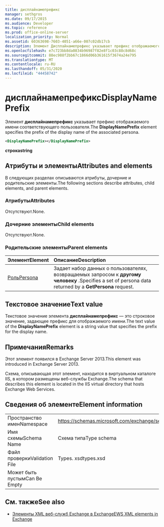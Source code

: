 ```yaml
---
title: дисплайнамепрефикс
manager: sethgros
ms.date: 09/17/2015
ms.audience: Developer
ms.topic: reference
ms.prod: office-online-server
localization_priority: Normal
ms.assetid: 60363698-7603-4051-a66e-007c02db17cb
description: Элемент Дисплайнамепрефикс указывает префикс отображаемого имени соответствующего пользователя.
ms.openlocfilehash: e7c723bb8da0834b96987f82e8f1c03c88c8d68c
ms.sourcegitcommit: 88ec988f2bb67c1866d06b361615f3674a24e795
ms.translationtype: MT
ms.contentlocale: ru-RU
ms.lasthandoff: 05/31/2020
ms.locfileid: "44458742"
---
```

# <a name="displaynameprefix"></a><span data-ttu-id="47d3a-103">дисплайнамепрефикс</span><span class="sxs-lookup"><span data-stu-id="47d3a-103">DisplayNamePrefix</span></span>

<span data-ttu-id="47d3a-104">Элемент **дисплайнамепрефикс** указывает префикс отображаемого имени соответствующего пользователя.</span><span class="sxs-lookup"><span data-stu-id="47d3a-104">The **DisplayNamePrefix** element specifies the prefix of the display name of the associated persona.</span></span> 
  
```xml
<DisplayNamePrefix></DisplayNamePrefix>
```

 <span data-ttu-id="47d3a-105">**строка**</span><span class="sxs-lookup"><span data-stu-id="47d3a-105">**string**</span></span>
## <a name="attributes-and-elements"></a><span data-ttu-id="47d3a-106">Атрибуты и элементы</span><span class="sxs-lookup"><span data-stu-id="47d3a-106">Attributes and elements</span></span>

<span data-ttu-id="47d3a-107">В следующих разделах описываются атрибуты, дочерние и родительские элементы.</span><span class="sxs-lookup"><span data-stu-id="47d3a-107">The following sections describe attributes, child elements, and parent elements.</span></span>
  
### <a name="attributes"></a><span data-ttu-id="47d3a-108">Атрибуты</span><span class="sxs-lookup"><span data-stu-id="47d3a-108">Attributes</span></span>

<span data-ttu-id="47d3a-109">Отсутствуют.</span><span class="sxs-lookup"><span data-stu-id="47d3a-109">None.</span></span>
  
### <a name="child-elements"></a><span data-ttu-id="47d3a-110">Дочерние элементы</span><span class="sxs-lookup"><span data-stu-id="47d3a-110">Child elements</span></span>

<span data-ttu-id="47d3a-111">Отсутствуют.</span><span class="sxs-lookup"><span data-stu-id="47d3a-111">None.</span></span>
  
### <a name="parent-elements"></a><span data-ttu-id="47d3a-112">Родительские элементы</span><span class="sxs-lookup"><span data-stu-id="47d3a-112">Parent elements</span></span>

|<span data-ttu-id="47d3a-113">**Элемент**</span><span class="sxs-lookup"><span data-stu-id="47d3a-113">**Element**</span></span>|<span data-ttu-id="47d3a-114">**Описание**</span><span class="sxs-lookup"><span data-stu-id="47d3a-114">**Description**</span></span>|
|:-----|:-----|
|[<span data-ttu-id="47d3a-115">Роль</span><span class="sxs-lookup"><span data-stu-id="47d3a-115">Persona</span></span>](persona.md) <br/> |<span data-ttu-id="47d3a-116">Задает набор данных о пользователях, возвращаемых запросом к **другому человеку** .</span><span class="sxs-lookup"><span data-stu-id="47d3a-116">Specifies a set of persona data returned by a **GetPersona** request.</span></span>  <br/> |
   
## <a name="text-value"></a><span data-ttu-id="47d3a-117">Текстовое значение</span><span class="sxs-lookup"><span data-stu-id="47d3a-117">Text value</span></span>

<span data-ttu-id="47d3a-118">Текстовое значение элемента **дисплайнамепрефикс** — это строковое значение, задающее префикс для отображаемого имени.</span><span class="sxs-lookup"><span data-stu-id="47d3a-118">The text value of the **DisplayNamePrefix** element is a string value that specifies the prefix for the display name.</span></span> 
  
## <a name="remarks"></a><span data-ttu-id="47d3a-119">Примечания</span><span class="sxs-lookup"><span data-stu-id="47d3a-119">Remarks</span></span>

<span data-ttu-id="47d3a-120">Этот элемент появился в Exchange Server 2013.</span><span class="sxs-lookup"><span data-stu-id="47d3a-120">This element was introduced in Exchange Server 2013.</span></span>
  
<span data-ttu-id="47d3a-121">Схема, описывающая этот элемент, находится в виртуальном каталоге IIS, в котором размещены веб-службы Exchange.</span><span class="sxs-lookup"><span data-stu-id="47d3a-121">The schema that describes this element is located in the IIS virtual directory that hosts Exchange Web Services.</span></span>
  
## <a name="element-information"></a><span data-ttu-id="47d3a-122">Сведения об элементе</span><span class="sxs-lookup"><span data-stu-id="47d3a-122">Element information</span></span>

|||
|:-----|:-----|
|<span data-ttu-id="47d3a-123">Пространство имен</span><span class="sxs-lookup"><span data-stu-id="47d3a-123">Namespace</span></span>  <br/> |https://schemas.microsoft.com/exchange/services/2006/types  <br/> |
|<span data-ttu-id="47d3a-124">Имя схемы</span><span class="sxs-lookup"><span data-stu-id="47d3a-124">Schema Name</span></span>  <br/> |<span data-ttu-id="47d3a-125">Схема типа</span><span class="sxs-lookup"><span data-stu-id="47d3a-125">Type schema</span></span>  <br/> |
|<span data-ttu-id="47d3a-126">Файл проверки</span><span class="sxs-lookup"><span data-stu-id="47d3a-126">Validation File</span></span>  <br/> |<span data-ttu-id="47d3a-127">Types. xsd</span><span class="sxs-lookup"><span data-stu-id="47d3a-127">types.xsd</span></span>  <br/> |
|<span data-ttu-id="47d3a-128">Может быть пустым</span><span class="sxs-lookup"><span data-stu-id="47d3a-128">Can Be Empty</span></span>  <br/> ||
   
## <a name="see-also"></a><span data-ttu-id="47d3a-129">См. также</span><span class="sxs-lookup"><span data-stu-id="47d3a-129">See also</span></span>

- [<span data-ttu-id="47d3a-130">Элементы XML веб-служб Exchange в Exchange</span><span class="sxs-lookup"><span data-stu-id="47d3a-130">EWS XML elements in Exchange</span></span>](ews-xml-elements-in-exchange.md)

